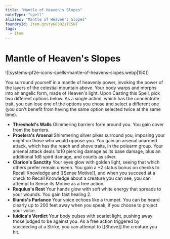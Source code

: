 ```yaml
---
title: "Mantle of Heaven's Slopes"
noteType: "spell"
aliases: "Mantle of Heaven's Slopes"
foundryId: Item.gzvYy685OZsTI5NT
tags:
  - Item
---
```


# Mantle of Heaven's Slopes
![[systems-pf2e-icons-spells-mantle-of-heavens-slopes.webp|150]]

You surround yourself in a mantle of heavenly power, invoking the power of the layers of the celestial mountain above. Your body warps and morphs into an angelic form, made of Heaven's light. Upon Casting this Spell, pick two different options below. As a single action, which has the concentrate trait, you can lose one of the options you chose and select a different one (you don't benefit from having the same option selected twice at the same time).

*   **Threshold's Walls** Glimmering barriers form around you. You gain cover from the barriers.
*   **Proelera's Arsenal** Shimmering silver pikes surround you, imposing your might on those who would oppose you. You gain an arsenal unarmed attack, which has the reach and shove traits, in the polearm group. Your arsenal attack deals 1d10 piercing damage as its base damage, plus an additional 1d8 spirit damage, and counts as silver.
*   **Clarion's Sanctity** Your eyes glow with golden light, seeing that which others prefer remain unseen. You gain a +2 status bonus on checks to Recall Knowledge and [[Sense Motive]], and when you succeed at a check to Recall Knowledge about a creature you can see, you can attempt to Sense its Motive as a free action.
*   **Requius's Rest** Your hands glow with soft white energy that spreads to your wounds. You gain fast healing 2.
*   **Illumis's Parlance** Your voice echoes like a trumpet. You can be heard clearly up to 200 feet away when you speak, if you choose to project your voice.
*   **Iuidica's Verdict** Your body pulses with scarlet light, pushing away those judged to be against you. As a free action triggered by succeeding at a Strike, you can attempt to [[Shove]] the creature you hit.

